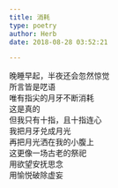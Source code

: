 ```yaml
---  
title: 消耗  
type: poetry  
author: Herb  
date: 2018-08-28 03:52:21  

---  
```

晚睡早起，半夜还会忽然惊觉  
所言皆是呓语  
唯有指尖的月牙不断消耗  
这是真的  
但我只有十指，且十指连心    
我把月牙兑成月光  
再把月光洒在我的小腹上  
这更像一场古老的祭祀  
用欲望安抚思念  
用愉悦破除虚妄